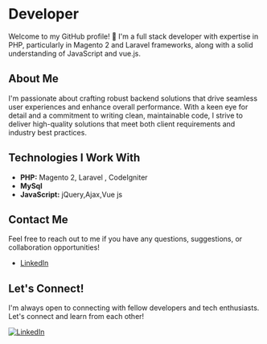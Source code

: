 # Developer

Welcome to my GitHub profile! 👋 I'm a full stack developer with expertise in PHP, particularly in Magento 2 and Laravel frameworks, along with a solid understanding of JavaScript and vue.js.

## About Me

I'm passionate about crafting robust backend solutions that drive seamless user experiences and enhance overall performance. With a keen eye for detail and a commitment to writing clean, maintainable code, I strive to deliver high-quality solutions that meet both client requirements and industry best practices.

## Technologies I Work With

- **PHP:** Magento 2, Laravel , CodeIgniter
- **MySql**
- **JavaScript:** jQuery,Ajax,Vue js

## Contact Me

Feel free to reach out to me if you have any questions, suggestions, or collaboration opportunities!

- [LinkedIn](https://www.linkedin.com/in/maulik-paneliya-197a7b201/)

## Let's Connect!

I'm always open to connecting with fellow developers and tech enthusiasts. Let's connect and learn from each other!

[![LinkedIn](https://img.shields.io/badge/-LinkedIn-blue?style=flat-square&logo=linkedin&logoColor=white)](#)

